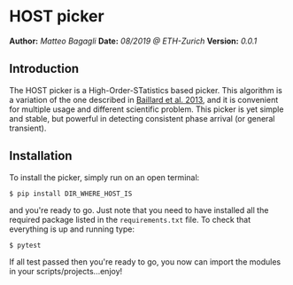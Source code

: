 # HOST picker

**Author:** _Matteo Bagagli_
**Date:** _08/2019 @ ETH-Zurich_
**Version:** _0.0.1_

## Introduction
The HOST picker is a High-Order-STatistics based picker.
This algorithm is a variation of the one described in [Baillard et al. 2013](http://www.ipgp.fr/~mangeney/Baillard_etal_bssa_2014),
and it is convenient for multiple usage and different scientific problem.
This picker is yet simple and stable, but powerful in detecting consistent phase arrival (or general transient).

## Installation
To install the picker, simply run on an open terminal:
```
$ pip install DIR_WHERE_HOST_IS
```

and you're ready to go. Just note that you need to have installed all the required package listed in the `requirements.txt` file.
To check that everything is up and running type:
```
$ pytest
```
If all test passed then you're ready to go, you now can import the modules in your scripts/projects...enjoy!

